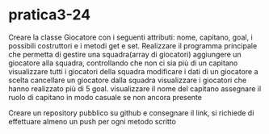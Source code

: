 # pratica3-24
Creare la  classe Giocatore con i seguenti attributi: nome, capitano, goal, i possibili costruttori e i metodi get e set.
Realizzare il programma principale che permetta di gestire una squadra(array di giocatori) 
aggiungere un giocatore alla squadra, controllando che non ci sia più di un capitano
visualizzare tutti i giocatori della squadra
modificare i dati di un giocatore a scelta
cancellare un giocatore dalla squadra 
visualizzare i giocatori che hanno realizzato più di 5 goal.
visualizzare il nome del capitano
assegnare il ruolo di capitano in modo casuale se non ancora presente

Creare un repository pubblico  su github e consegnare il link, si richiede di effettuare almeno un push per ogni metodo scritto
